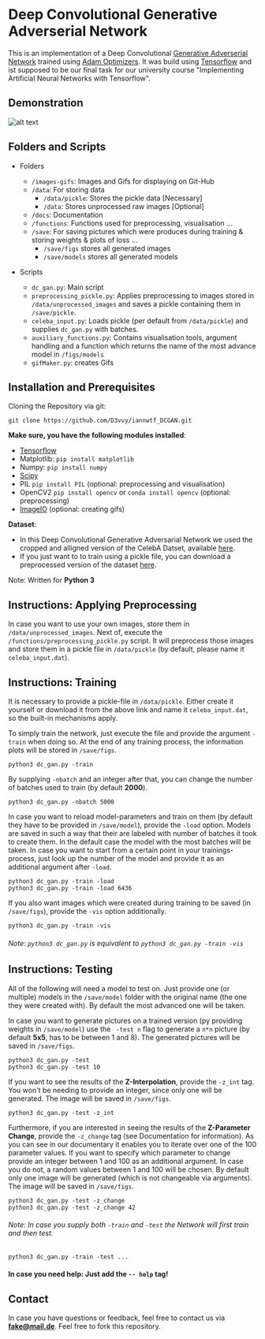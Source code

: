 # Deep Convolutional Generative Adverserial Network
This is an implementation of a Deep Convolutional [Generative Adverserial Network](https://en.wikipedia.org/wiki/Generative_adversarial_networks) trained using [Adam Optimizers](https://en.wikipedia.org/wiki/Stochastic_gradient_descent#Adam). It was build using [Tensorflow](https://en.wikipedia.org/wiki/TensorFlow) and ist supposed to be our final task for our university course "Implementing Artificial Neural Networks with Tensorflow".

## Demonstration
![alt text](https://github.com/D3vvy/iannwtf_DCGAN/blob/master/images-gifs/showcase_gif.gif "Training Progress")

## Folders and Scripts
- Folders
    + ```/images-gifs```: Images and Gifs for displaying on Git-Hub
    + ```/data```: For storing data
        * ```/data/pickle```: Stores the pickle data [Necessary]
        * ```/data```: Stores unprocessed raw images [Optional]
    + ```/docs```: Documentation
    + ```/functions```: Functions used for preprocessing, visualisation ...
    + ```/save```: For saving pictures which were produces during training & storing weights & plots of loss ...
        * ```/save/figs``` stores all generated images
        * ```/save/models``` stores all generated models

- Scripts
    + ```dc_gan.py```: Main script
    + ```preprocessing_pickle.py```: Applies preprocessing to images stored in ```/data/unprocessed_images``` and saves a pickle containing them in ```/save/pickle```.
    + ```celeba_input.py```: Loads pickle (per default from ```/data/pickle```) and supplies ```dc_gan.py``` with batches.
    + ```auxiliary_functions.py```: Contains visualisation tools, argument handling and a function which returns the name of the most advance model in ```/figs/models```
    + ```gifMaker.py```: creates Gifs

## Installation and Prerequisites
Cloning the Repository via git:
```
git clone https://github.com/D3vvy/iannwtf_DCGAN.git
```

**Make sure, you have the following modules installed**:
- [Tensorflow](https://www.tensorflow.org/versions/r0.12/get_started/os_setup)
- Matplotlib: ```pip install matplotlib```
- Numpy: ```pip install numpy```
- [Scipy](https://www.scipy.org/scipylib/download.html)
- PIL ```pip install PIL``` (optional: preprocessing and visualisation)
- OpenCV2 ```pip install opencv``` or ```conda install opencv``` (optional: preprocessing)
- [ImageIO](https://pypi.python.org/pypi/imageio) (optional: creating gifs)

**Dataset**:
- In this Deep Convolutional Generative Adversarial Network we used the cropped and alligned version of the CelebA Datset, available [here](http://mmlab.ie.cuhk.edu.hk/projects/CelebA.html).
- If you just want to to train using a pickle file, you can download a preprocessed version of the dataset [here](https://www.dropbox.com/sh/2ls6zf1qvdhfind/AAAYrGDpPKQ25YmrqEf-rR3_a?dl=0).

Note: Written for **Python 3**

## Instructions: Applying Preprocessing
In case you want to use your own images, store them in ```/data/unprocessed_images```. Next of, execute the ```/functions/preprocessing_pickle.py``` script. It will preprocess those images and store them in a pickle file in ```/data/pickle``` (by default, please name it ```celeba_input.dat```).

## Instructions: Training
It is necessary to provide a pickle-file in  ```/data/pickle```. Either create it yourself or download it from the above link and name it ```celeba_input.dat```, so the built-in mechanisms apply.

To simply train the network, just execute the file and provide the argument ```-train``` when doing so. At the end of any training process, the information plots will be stored in ```/save/figs```.
```
python3 dc_gan.py -train
```
By supplying ```-nbatch``` and an integer after that, you can change the number of batches used to train (by default **2000**).
```
python3 dc_gan.py -nbatch 5000
```
In case you want to reload model-parameters and train on them (by default they have to be provided in ```/save/model```), provide the ```-load``` option. Models are saved in such a way that their are labeled with number of batches it took to create them. In the default case the model with the most batches will be taken. In case you want to start from a certain point in your trainings-process, just look up the number of the model and provide it as an additional argument after ```-load```.
```
python3 dc_gan.py -train -load
python3 dc_gan.py -train -load 6436
```
If you also want images which were created during training to be saved (in ```/save/figs```), provide the ```-vis``` option additionally.
```
python3 dc_gan.py -train -vis
```

###### Note: ```python3 dc_gan.py``` is equivalent to ```python3 dc_gan.py -train -vis```

## Instructions: Testing
All of the following will need a model to test on. Just provide one (or multiple) models in the ```/save/model``` folder with the original name (the one they were created with). By default the most advanced one will be taken.

In case you want to generate pictures on a trained version (py providing weights in ```/save/model```) use the ``` -test n``` flag to generate a ```n*n``` picture (by default **5x5**, has to be between 1 and 8). The generated pictures will be saved in ```/save/figs```.
```
python3 dc_gan.py -test
python3 dc_gan.py -test 10
```
If you want to see the results of the **Z-Interpolation**, provide the ```-z_int``` tag. You won't be needing to provide an integer, since only one will be generated. The image will be saved in ```/save/figs```.
```
python3 dc_gan.py -test -z_int
```
Furthermore, if you are interested in seeing the results of the **Z-Parameter Change**, provide the ```-z_change``` tag (see Documentation for information). As you can see in our documentary it enables you to iterate over one of the 100 parameter values. If you want to specify which parameter to change provide an integer between 1 and 100 as an additional argument. In case you do not, a random values between 1 and 100 will be chosen. By default only one image will be generated (which is not changeable via arguments). The image will be saved in ```/save/figs```.
```
python3 dc_gan.py -test -z_change
python3 dc_gan.py -test -z_change 42
```

###### Note: In case you supply both ```-train``` and ```-test``` the Network will first train and then test.
```
python3 dc_gan.py -train -test ...
```

#### In case you need help: Just add the ```-- help``` tag!

## Contact
In case you have questions or feedback, feel free to contact us via **fake@mail.de**. Feel free to fork this repository.
